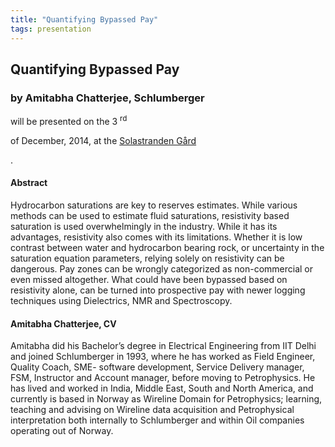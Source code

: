 ```yaml
---
title: "Quantifying Bypassed Pay"
tags: presentation 
---
```



		
<h2>
Quantifying Bypassed Pay
</h2>

 



		
<h3>
by Amitabha Chatterjee, Schlumberger
</h3>

 



 
<p>
will be presented on the 3
<sup>
rd
</sup>

 of December, 2014, at the 
<a href="http://www.solastrandengaard.no">
Solastranden Gård
</a>

.
</p>

	

 
<h4>
Abstract
</h4>



		

		
<p>
Hydrocarbon saturations are key to reserves estimates. While various methods can be used to estimate fluid saturations, resistivity based saturation is used overwhelmingly in the industry. While it has its advantages, resistivity also comes with its limitations. Whether it is low contrast between water and hydrocarbon bearing rock, or uncertainty in the saturation equation parameters, relying solely on resistivity can be dangerous. Pay zones can be wrongly categorized as non-commercial or even missed altogether. What could have been bypassed based on resistivity alone, can be turned into prospective pay with newer logging techniques using Dielectrics, NMR and Spectroscopy.
</p>





		
<h4>
Amitabha Chatterjee, CV
</h4>





		
<p>
Amitabha did his Bachelor’s degree in Electrical Engineering from IIT Delhi and  joined Schlumberger in 1993, where he has worked as Field Engineer, Quality Coach, SME- software development, Service Delivery manager, FSM, Instructor and Account manager, before moving to Petrophysics. He has lived and worked in India, Middle East, South and North America, and currently is based in Norway as Wireline Domain for Petrophysics; learning, teaching and advising on Wireline data acquisition and Petrophysical interpretation both internally to Schlumberger and within Oil companies operating out of Norway.
</p>



 	     

	


